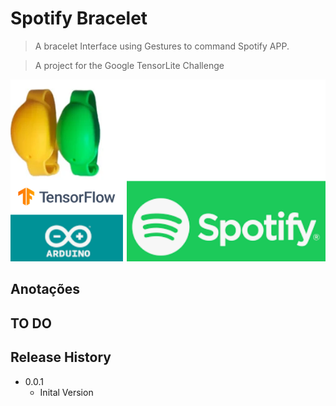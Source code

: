 

# Spotify Bracelet

> A bracelet Interface using Gestures to command Spotify APP. 

> A project for the Google TensorLite Challenge

![alt text](https://github.com/marengo560/spotify-bracelet/blob/master/imgs/img1.png?raw=true)

## Anotações

## TO DO


## Release History

* 0.0.1
    * Inital Version

